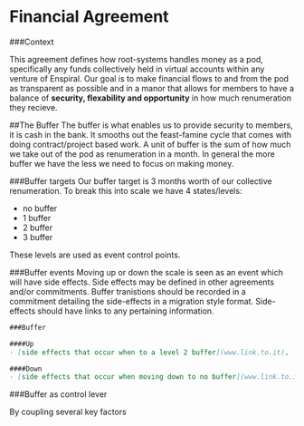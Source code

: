# Financial Agreement

###Context

This agreement defines how root-systems handles money as a pod, specifically any funds collectively held in virtual accounts within any venture of Enspiral. Our goal is to make financial flows to and from the pod as transparent as possible and in a manor that allows for members to have a balance of **security, flexability and opportunity** in how much renumeration they recieve.

##The Buffer
The buffer is what enables us to provide security to members, it is cash in the bank. It smooths out the feast-famine cycle that comes with doing contract/project based work. A unit of buffer is the sum of how much we take out of the pod as renumeration in a month. In general the more buffer we have the less we need to focus on making money.

###Buffer targets
Our buffer target is 3 months worth of our collective renumeration. To break this into scale we have 4 states/levels:

 - no buffer
 - 1 buffer
 - 2 buffer
 - 3 buffer

 These levels are used as event control points. 

###Buffer events
Moving up or down the scale is seen as an event which will have side effects. Side effects may be defined in other agreements and/or commitments. Buffer tranistions should be recorded in a commitment detailing the side-effects in a migration style format. Side-effects should have links to any pertaining information.

```markdown
###Buffer

####Up
- [side effects that occur when to a level 2 buffer](www.link.to.it).

####Down
- [side effects that occur when moving down to no buffer](www.link.to.it).
```

###Buffer as control lever

By coupling several key factors